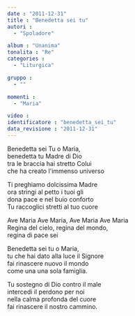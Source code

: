 ```yaml
---
date : "2011-12-31"
title : "Benedetta sei tu"
autori : 
  - "Spoladore"

album : "Unanima"
tonalita : "Re"
categories : 
  - "Liturgica"

gruppo : 
  - ""

momenti : 
  - "Maria"

video : 
identificatore : "benedetta_sei_tu"
data_revisione : "2011-12-31"
---
```

  
  
  
 Benedetta sei Tu o Maria,   
 benedetta tu Madre di Dio  
 tra le braccia hai stretto Colui  
 che ha creato l'immenso universo  
  
 Ti preghiamo dolcissima Madre  
 ora stringi al petto i tuoi gli  
 dona pace e nel buio conforto  
 Tu raccoglici stretti al tuo cuore  
  
  
  
Ave Maria Ave Maria, Ave Maria Ave Maria  
Regina del cielo, regina del mondo,  
regina di pace sei     
  
  
  
  
Benedetta sei tu o Maria,   
tu che hai dato alla luce il Signore  
fai rinascere nuovo il mondo  
come una una sola famiglia.  
  
Tu sostegno di Dio contro il male  
intercedi il perdono per noi  
nella calma profonda del cuore  
fai rinascere il nostro cammino.  
  
  
  
